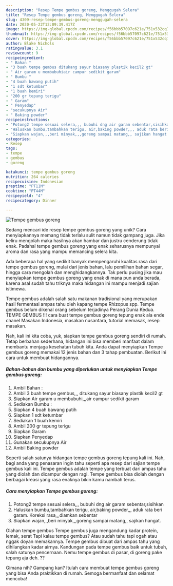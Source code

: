 ```yaml
---
description: "Resep Tempe gembus goreng, Menggugah Selera"
title: "Resep Tempe gembus goreng, Menggugah Selera"
slug: 4309-resep-tempe-gembus-goreng-menggugah-selera
date: 2020-05-22T12:09:39.417Z
image: https://img-global.cpcdn.com/recipes/f56bbb57097c621e/751x532cq70/tempe-gembus-goreng-foto-resep-utama.jpg
thumbnail: https://img-global.cpcdn.com/recipes/f56bbb57097c621e/751x532cq70/tempe-gembus-goreng-foto-resep-utama.jpg
cover: https://img-global.cpcdn.com/recipes/f56bbb57097c621e/751x532cq70/tempe-gembus-goreng-foto-resep-utama.jpg
author: Blake Nichols
ratingvalue: 3.1
reviewcount: 9
recipeingredient:
- " Bahan "
- "3 buah tempe gembus ditukang sayur biasany plastik kecil2 gt"
- " Air garam u membubuhiair campur sedikit garam"
- " Bumbu "
- "4 buah bawang putih"
- "1 sdt ketumbar"
- "1 buah kemiri"
- "200 gr tepung terigu"
- " Garam"
- " Penyedap"
- "secukupnya Air"
- " Baking powder"
recipeinstructions:
- "Potong2 tempe sesuai selera,,, bubuhi dng air garam sebentar,sisihkan"
- "Haluskan bumbu,tambahkan terigu, air,baking powder,,, aduk rata beri garam. Koreksi rasa,,,diamkan sebentar"
- "Siapkan wajan,,,beri minyak,,,goreng sampai matang,, sajikan hangat."
categories:
- Resep
tags:
- tempe
- gembus
- goreng

katakunci: tempe gembus goreng 
nutrition: 264 calories
recipecuisine: Indonesian
preptime: "PT11M"
cooktime: "PT44M"
recipeyield: "4"
recipecategory: Dinner

---
```



![Tempe gembus goreng](https://img-global.cpcdn.com/recipes/f56bbb57097c621e/751x532cq70/tempe-gembus-goreng-foto-resep-utama.jpg)

Sedang mencari ide resep tempe gembus goreng yang unik? Cara menyiapkannya memang tidak terlalu sulit namun tidak gampang juga. Jika keliru mengolah maka hasilnya akan hambar dan justru cenderung tidak enak. Padahal tempe gembus goreng yang enak seharusnya mempunyai aroma dan rasa yang mampu memancing selera kita.

Ada beberapa hal yang sedikit banyak mempengaruhi kualitas rasa dari tempe gembus goreng, mulai dari jenis bahan, lalu pemilihan bahan segar, hingga cara mengolah dan menghidangkannya. Tak perlu pusing jika mau menyiapkan tempe gembus goreng yang enak di mana pun anda berada, karena asal sudah tahu triknya maka hidangan ini mampu menjadi sajian istimewa.

Tempe gembus adalah salah satu makanan tradisional yang merupakan hasil fermentasi ampas tahu oleh kapang tempe Rhizopus spp. Tempe gembus belum dikenal orang sebelum terjadinya Perang Dunia Kedua. TEMPE GEMBUS !!! cara buat tempe gembus goreng tepung enak ala ende chanel Masakan Indonesia, masakan nusantara, tutorial memasak, resep masakan.


Nah, kali ini kita coba, yuk, siapkan tempe gembus goreng sendiri di rumah. Tetap berbahan sederhana, hidangan ini bisa memberi manfaat dalam membantu menjaga kesehatan tubuh kita. Anda dapat menyiapkan Tempe gembus goreng memakai 12 jenis bahan dan 3 tahap pembuatan. Berikut ini cara untuk membuat hidangannya.

<!--inarticleads1-->

##### Bahan-bahan dan bumbu yang diperlukan untuk menyiapkan Tempe gembus goreng:

1. Ambil  Bahan :
1. Ambil 3 buah tempe gembus,,, ditukang sayur biasany plastik kecil2 gt
1. Siapkan  Air garam u membubuhi,,,air campur sedikit garam
1. Sediakan  Bumbu :
1. Siapkan 4 buah bawang putih
1. Siapkan 1 sdt ketumbar
1. Sediakan 1 buah kemiri
1. Ambil 200 gr tepung terigu
1. Siapkan  Garam
1. Siapkan  Penyedap
1. Gunakan secukupnya Air
1. Ambil  Baking powder


Seperti salah satunya hidangan tempe gembus goreng tepung kali ini. Nah, bagi anda yang penasaran ingin tahu seperti apa resep dari sajian tempe gembus kali ini. Tempe gembus adalah tempe yang terbuat dari ampas tahu yang diolah dan dicampur dengan ragi. Tempe gembus bisa diolah dengan berbagai kreasi yang rasa enaknya bikin kamu nambah terus. 

<!--inarticleads2-->

##### Cara menyiapkan Tempe gembus goreng:

1. Potong2 tempe sesuai selera,,, bubuhi dng air garam sebentar,sisihkan
1. Haluskan bumbu,tambahkan terigu, air,baking powder,,, aduk rata beri garam. Koreksi rasa,,,diamkan sebentar
1. Siapkan wajan,,,beri minyak,,,goreng sampai matang,, sajikan hangat.


Olahan tempe gembus Tempe gembus juga mengandung kadar protein, lemak, serat Tapi kalau tempe gembus? Atau sudah tahu tapi ogah atau nggak doyan memakannya. Tempe gembus dibuat dari ampas tahu yang dihilangkan kadar airnya. Kandungan pada tempe gembus baik untuk tubuh, salah satunya pencernaan. Nemu tempe gembus di pasar, di goreng pake tepung aja deh. ?? 

Gimana nih? Gampang kan? Itulah cara membuat tempe gembus goreng yang bisa Anda praktikkan di rumah. Semoga bermanfaat dan selamat mencoba!
